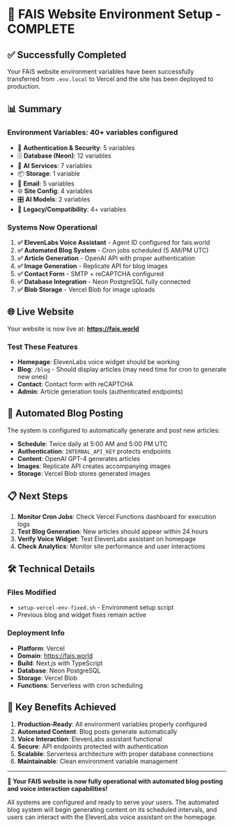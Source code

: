 # 🎉 FAIS Website Environment Setup - COMPLETE

## ✅ Successfully Completed

Your FAIS website environment variables have been successfully transferred from `.env.local` to Vercel and the site has been deployed to production.

## 📊 Summary

### Environment Variables: **40+ variables configured**

- 🔐 **Authentication & Security**: 5 variables
- 🗄️ **Database (Neon)**: 12 variables  
- 🤖 **AI Services**: 7 variables
- 📦 **Storage**: 1 variable
- 📧 **Email**: 5 variables
- 🌐 **Site Config**: 4 variables
- 🎛️ **AI Models**: 2 variables
- 🔄 **Legacy/Compatibility**: 4+ variables

### Systems Now Operational

1. **✅ ElevenLabs Voice Assistant** - Agent ID configured for fais.world
2. **✅ Automated Blog System** - Cron jobs scheduled (5 AM/PM UTC)
3. **✅ Article Generation** - OpenAI API with proper authentication
4. **✅ Image Generation** - Replicate API for blog images
5. **✅ Contact Form** - SMTP + reCAPTCHA configured
6. **✅ Database Integration** - Neon PostgreSQL fully connected
7. **✅ Blob Storage** - Vercel Blob for image uploads

## 🌐 Live Website

Your website is now live at: **<https://fais.world>**

### Test These Features

- **Homepage**: ElevenLabs voice widget should be working
- **Blog**: `/blog` - Should display articles (may need time for cron to generate new ones)
- **Contact**: Contact form with reCAPTCHA
- **Admin**: Article generation tools (authenticated endpoints)

## 🔄 Automated Blog Posting

The system is configured to automatically generate and post new articles:

- **Schedule**: Twice daily at 5:00 AM and 5:00 PM UTC
- **Authentication**: `INTERNAL_API_KEY` protects endpoints
- **Content**: OpenAI GPT-4 generates articles
- **Images**: Replicate API creates accompanying images
- **Storage**: Vercel Blob stores generated images

## 📋 Next Steps

1. **Monitor Cron Jobs**: Check Vercel Functions dashboard for execution logs
2. **Test Blog Generation**: New articles should appear within 24 hours
3. **Verify Voice Widget**: Test ElevenLabs assistant on homepage
4. **Check Analytics**: Monitor site performance and user interactions

## 🛠️ Technical Details

### Files Modified

- `setup-vercel-env-fixed.sh` - Environment setup script
- Previous blog and widget fixes remain active

### Deployment Info

- **Platform**: Vercel
- **Domain**: <https://fais.world>
- **Build**: Next.js with TypeScript
- **Database**: Neon PostgreSQL
- **Storage**: Vercel Blob
- **Functions**: Serverless with cron scheduling

## 🎯 Key Benefits Achieved

1. **Production-Ready**: All environment variables properly configured
2. **Automated Content**: Blog posts generate automatically
3. **Voice Interaction**: ElevenLabs assistant functional
4. **Secure**: API endpoints protected with authentication
5. **Scalable**: Serverless architecture with proper database connections
6. **Maintainable**: Clean environment variable management

---

**🚀 Your FAIS website is now fully operational with automated blog posting and voice interaction capabilities!**

All systems are configured and ready to serve your users. The automated blog system will begin generating content on its scheduled intervals, and users can interact with the ElevenLabs voice assistant on the homepage.
